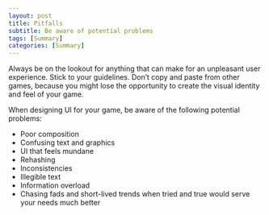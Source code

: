 ```yaml
---
layout: post
title: Pitfalls
subtitle: Be aware of potential problems
tags: [Summary]
categories: [Summary]
---
```


Always be on the lookout for anything that can make for an unpleasant user experience. Stick to your guidelines. Don’t copy and paste from other games, because you might lose the opportunity to create the visual identity and feel of your game.

When designing UI for your game, be aware of the following potential problems:

- Poor composition
- Confusing text and graphics
- UI that feels mundane
- Rehashing
- Inconsistencies
- Illegible text
- Information overload
- Chasing fads and short-lived trends when tried and true would serve your needs much better

<br>
